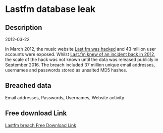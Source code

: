 # Lastfm database leak

## Description

2012-03-22

In March 2012, the music website <a href="https://techcrunch.com/2016/09/01/43-million-passwords-hacked-in-last-fm-breach/" target="_blank" rel="noopener">Last.fm was hacked</a> and 43 million user accounts were exposed. Whilst <a href="http://www.last.fm/passwordsecurity" target="_blank" rel="noopener">Last.fm knew of an incident back in 2012</a>, the scale of the hack was not known until the data was released publicly in September 2016. The breach included 37 million unique email addresses, usernames and passwords stored as unsalted MD5 hashes.

## Breached data

Email addresses, Passwords, Usernames, Website activity

## Free download Link

[Lastfm breach Free Download Link](https://link-to.net/1229997/14.021961201604928/dynamic/?r=aHR0cHM6Ly93d3cubWVkaWFmaXJlLmNvbS92aWV3L1J5UXltNlRZMm0xWGQxUC9sYXN0LmZtL2ZpbGU=)